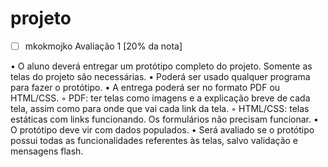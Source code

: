 # projeto
- [ ]  mkokmojko
Avaliação 1 [20% da nota] 

• O aluno deverá entregar um protótipo completo do projeto. Somente as telas do projeto são necessárias. 
• Poderá ser usado qualquer programa para fazer o protótipo. 
• A entrega poderá ser no formato PDF ou HTML/CSS. 
  ◦ PDF: ter telas como imagens e a explicação breve de cada tela, assim como para onde que vai cada link da tela. 
  ◦ HTML/CSS: telas estáticas com links funcionando. Os formulários não precisam funcionar. 
• O protótipo deve vir com dados populados. 
• Será avaliado se o protótipo possui todas as funcionalidades referentes às telas, salvo validação e mensagens flash.
